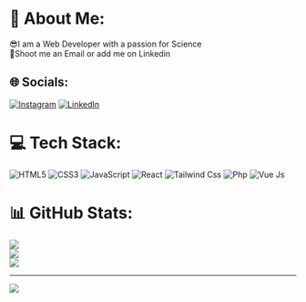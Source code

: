 # 💫 About Me:
😎I am a Web Developer with a passion for Science<br>📮Shoot me an Email or add me on Linkedin


## 🌐 Socials:
[![Instagram](https://img.shields.io/badge/Instagram-%23E4405F.svg?logo=Instagram&logoColor=white)](https://instagram.com/rmznv.oruc) [![LinkedIn](https://img.shields.io/badge/LinkedIn-%230077B5.svg?logo=linkedin&logoColor=white)](https://linkedin.com/in/https://az.linkedin.com/in/oruc-ramazanov-96219a24a) 

# 💻 Tech Stack:
![HTML5](https://img.shields.io/badge/html5-%23E34F26.svg?style=for-the-badge&logo=html5&logoColor=white) ![CSS3](https://img.shields.io/badge/css3-%231572B6.svg?style=for-the-badge&logo=css3&logoColor=white)  ![JavaScript](https://img.shields.io/badge/javascript-%23323330.svg?style=for-the-badge&logo=javascript&logoColor=%23F7DF1E) ![React](https://img.shields.io/badge/react-%2320232a.svg?style=for-the-badge&logo=react&logoColor=%2361DAFB)  ![Tailwind Css](https://img.shields.io/badge/tailwind-%2300599C.svg?style=for-the-badge&logo=tailwindcss&logoColor=white)  ![Php](https://img.shields.io/badge/php-%2300599C.svg?style=for-the-badge&logo=Php&logoColor=white)  ![Vue Js](https://img.shields.io/badge/vuejs-%2300599C.svg?style=for-the-badge&logo=Vuejs&logoColor=white)
# 📊 GitHub Stats:
![](https://github-readme-stats.vercel.app/api?username=oruccoder&theme=dark&hide_border=false&include_all_commits=false&count_private=false)<br/>
![](https://github-readme-streak-stats.herokuapp.com/?user=oruccoder&theme=dark&hide_border=false)<br/>
![](https://github-readme-stats.vercel.app/api/top-langs/?username=oruccoder&theme=dark&hide_border=false&include_all_commits=false&count_private=false&layout=compact)

---
[![](https://visitcount.itsvg.in/api?id=oruccoder&icon=0&color=0)](https://visitcount.itsvg.in)

<!-- Proudly created with GPRM ( https://gprm.itsvg.in ) -->
